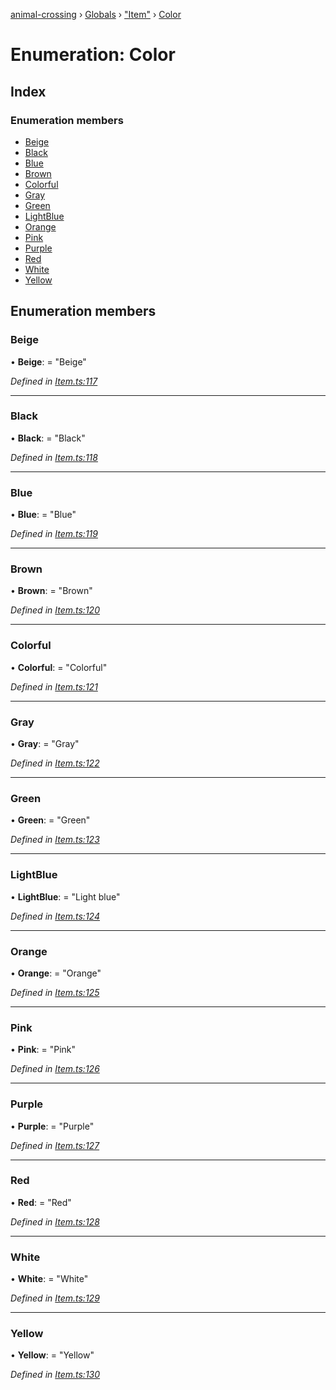 [animal-crossing](../README.md) › [Globals](../globals.md) › ["Item"](../modules/_item_.md) › [Color](_item_.color.md)

# Enumeration: Color

## Index

### Enumeration members

* [Beige](_item_.color.md#beige)
* [Black](_item_.color.md#black)
* [Blue](_item_.color.md#blue)
* [Brown](_item_.color.md#brown)
* [Colorful](_item_.color.md#colorful)
* [Gray](_item_.color.md#gray)
* [Green](_item_.color.md#green)
* [LightBlue](_item_.color.md#lightblue)
* [Orange](_item_.color.md#orange)
* [Pink](_item_.color.md#pink)
* [Purple](_item_.color.md#purple)
* [Red](_item_.color.md#red)
* [White](_item_.color.md#white)
* [Yellow](_item_.color.md#yellow)

## Enumeration members

###  Beige

• **Beige**: = "Beige"

*Defined in [Item.ts:117](https://github.com/Norviah/animal-crossing/blob/0850a1e/module/types/Item.ts#L117)*

___

###  Black

• **Black**: = "Black"

*Defined in [Item.ts:118](https://github.com/Norviah/animal-crossing/blob/0850a1e/module/types/Item.ts#L118)*

___

###  Blue

• **Blue**: = "Blue"

*Defined in [Item.ts:119](https://github.com/Norviah/animal-crossing/blob/0850a1e/module/types/Item.ts#L119)*

___

###  Brown

• **Brown**: = "Brown"

*Defined in [Item.ts:120](https://github.com/Norviah/animal-crossing/blob/0850a1e/module/types/Item.ts#L120)*

___

###  Colorful

• **Colorful**: = "Colorful"

*Defined in [Item.ts:121](https://github.com/Norviah/animal-crossing/blob/0850a1e/module/types/Item.ts#L121)*

___

###  Gray

• **Gray**: = "Gray"

*Defined in [Item.ts:122](https://github.com/Norviah/animal-crossing/blob/0850a1e/module/types/Item.ts#L122)*

___

###  Green

• **Green**: = "Green"

*Defined in [Item.ts:123](https://github.com/Norviah/animal-crossing/blob/0850a1e/module/types/Item.ts#L123)*

___

###  LightBlue

• **LightBlue**: = "Light blue"

*Defined in [Item.ts:124](https://github.com/Norviah/animal-crossing/blob/0850a1e/module/types/Item.ts#L124)*

___

###  Orange

• **Orange**: = "Orange"

*Defined in [Item.ts:125](https://github.com/Norviah/animal-crossing/blob/0850a1e/module/types/Item.ts#L125)*

___

###  Pink

• **Pink**: = "Pink"

*Defined in [Item.ts:126](https://github.com/Norviah/animal-crossing/blob/0850a1e/module/types/Item.ts#L126)*

___

###  Purple

• **Purple**: = "Purple"

*Defined in [Item.ts:127](https://github.com/Norviah/animal-crossing/blob/0850a1e/module/types/Item.ts#L127)*

___

###  Red

• **Red**: = "Red"

*Defined in [Item.ts:128](https://github.com/Norviah/animal-crossing/blob/0850a1e/module/types/Item.ts#L128)*

___

###  White

• **White**: = "White"

*Defined in [Item.ts:129](https://github.com/Norviah/animal-crossing/blob/0850a1e/module/types/Item.ts#L129)*

___

###  Yellow

• **Yellow**: = "Yellow"

*Defined in [Item.ts:130](https://github.com/Norviah/animal-crossing/blob/0850a1e/module/types/Item.ts#L130)*
